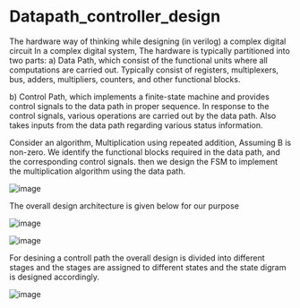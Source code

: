 # Datapath_controller_design
The hardware way of thinking while designing (in verilog) a complex digital circuit
In a complex digital system, 
The hardware is typically partitioned into two parts:
a) Data Path, which consist of the functional units where all computations 
are carried out.
Typically consist of registers, multiplexers, bus, adders, multipliers, counters, and other functional blocks.

b) Control Path, which implements a finite-state machine and provides control signals to the data path in proper sequence.
In response to the control signals, various operations are carried out by the data path.
Also takes inputs from the data path regarding various status information.

Consider an algorithm, Multiplication using repeated addition, Assuming B is non-zero.
We identify the functional blocks required in the data path, and the corresponding control signals.
then we design the FSM to implement the multiplication algorithm using the data path.


![image](https://github.com/akshayrajMR95/Datapath_controller_design/assets/101858111/4e5ba01b-101b-4bc0-b72f-3312cca288b9)







The overall design architecture is given below for our purpose

![image](https://github.com/akshayrajMR95/Datapath_controller_design/assets/101858111/69190261-808b-4c93-8c0c-4c1e571ad256)









![image](https://github.com/akshayrajMR95/Datapath_controller_design/assets/101858111/1ff2853d-dd45-45e9-93d1-f452c76d9a7d)








For desining a controll path the overall design is divided into different stages and the stages are assigned to different states and 
the state digram is designed accordingly.

![image](https://github.com/akshayrajMR95/Datapath_controller_design/assets/101858111/1a4afeff-c9ac-4db1-bbc3-da13f4d3543e)


